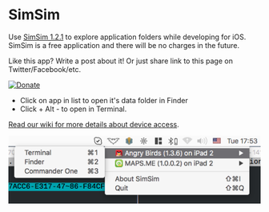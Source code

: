# SimSim

Use [SimSim 1.2.1](https://github.com/dsmelov/simsim/blob/master/Release/SimSim_1.2.1.zip?raw=true) to explore application folders while developing for iOS. SimSim is a free application and there will be no charges in the future.

Like this app? Write a post about it! Or just share link to this page on Twitter/Facebook/etc.

[![Donate](https://img.shields.io/badge/Donate-PayPal-green.svg)](https://www.paypal.com/cgi-bin/webscr?cmd=_s-xclick&hosted_button_id=NCQG5K5K79LEQ)

- Click on app in list to open it's data folder in Finder
- Click + Alt - to open in Terminal.

[Read our wiki for more details about device access](https://github.com/dsmelov/simsim/wiki/Accessing-app-folders-on-device-using-SimSim).

![Alt text](/simsim.png?raw=true "screenshot")

